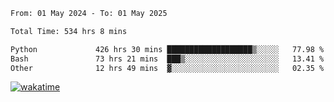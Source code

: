<!--START_SECTION:waka-->

```txt
From: 01 May 2024 - To: 01 May 2025

Total Time: 534 hrs 8 mins

Python             426 hrs 30 mins ███████████████████▒░░░░░   77.98 %
Bash               73 hrs 21 mins  ███▒░░░░░░░░░░░░░░░░░░░░░   13.41 %
Other              12 hrs 49 mins  ▓░░░░░░░░░░░░░░░░░░░░░░░░   02.35 %
```

<!--END_SECTION:waka-->
[![wakatime](https://wakatime.com/badge/user/5f89a63a-5294-4958-ad30-2b3455e63f2a.svg)](https://wakatime.com/@5f89a63a-5294-4958-ad30-2b3455e63f2a)
